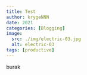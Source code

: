 ```yaml
---
title: Test
author: krygeNNN
date: 2021
categories: [Blogging]
image:
  src: ./img/electric-03.jpg
  alt: electric-03
tags: [productive]
---
```


burak
